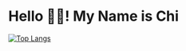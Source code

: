 <h1> Hello 👋🏽! My Name is Chi</h1>

[![Top Langs](https://github-readme-stats.vercel.app/api/top-langs/?username=chionabolu&layout=compact)](https://github.com/chionabolu/github-readme-stats)
